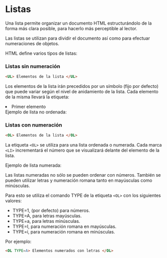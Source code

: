 # Listas


Una lista permite organizar un documento HTML estructurándolo de la
forma más clara posible, para hacerlo más perceptible al lector.

Las listas se utilizan para dividir el documento así como para efectuar numeraciones de objetos.

HTML define varios tipos de listas:

### Listas sin numeración

```html
<UL> Elementos de la lista </UL>
```

Los elementos de la lista irán precedidos por un símbolo (fijo por defecto) que
puede variar según el nivel de anidamiento de la lista. Cada elemento de la misma
llevará la etiqueta: <LI> Primer elemento </LI>
Ejemplo de lista no ordenada:

### Listas con numeración

```html
<OL> Elementos de la lista </OL>
```
La etiqueta `<OL>` se utiliza para una lista ordenada o numerada. Cada marca
`<LI>` incrementará el número que se visualizará delante del elemento de la lista.

Ejemplo de lista numerada:

Las listas numeradas no sólo se pueden ordenar con números. También se
pueden utilizar letras y numeración romana tanto en mayúsculas como
minúsculas.

Para esto se utiliza el comando TYPE de la etiqueta `<OL>` con los
siguientes valores:

- TYPE=1, (por defecto) para números.
- TYPE=A, para letras mayúsculas.
- TYPE=a, para letras minúsculas.
- TYPE=I, para numeración romana en mayúsculas.
- TYPE=i, para numeración romana en minúsculas.

Por ejemplo:

```html
<OL TYPE=A> Elementos numerados con letras </OL>
```
